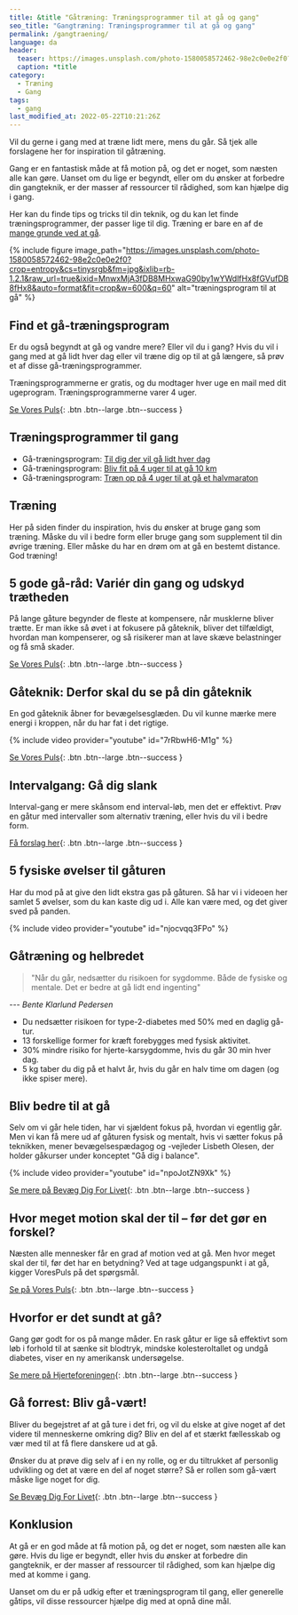 ```yaml
---
title: &title "Gåtræning: Træningsprogrammer til at gå og gang"
seo_title: "Gangtræning: Træningsprogrammer til at gå og gang"
permalink: /gangtraening/
language: da
header:
  teaser: https://images.unsplash.com/photo-1580058572462-98e2c0e0e2f0?crop=entropy&cs=tinysrgb&fm=jpg&ixlib=rb-1.2.1&raw_url=true&ixid=MnwxMjA3fDB8MHxwaG90by1wYWdlfHx8fGVufDB8fHx8&auto=format&fit=crop&h=300&w=400&q=10
  caption: *title
category:
  - Træning
  - Gang
tags:
  - gang
last_modified_at: 2022-05-22T10:21:26Z
---
```


Vil du gerne i gang med at træne lidt mere, mens du går. Så tjek alle forslagene her for inspiration til gåtræning.

Gang er en fantastisk måde at få motion på, og det er noget, som næsten alle kan gøre. Uanset om du lige er begyndt, eller om du ønsker at forbedre din gangteknik, er der masser af ressourcer til rådighed, som kan hjælpe dig i gang.

Her kan du finde tips og tricks til din teknik, og du kan let finde træningsprogrammer, der passer lige til dig. Træning er bare en af de [mange grunde ved at gå](/gang-fordele-ved-at-gaa/).

{% include figure image_path="https://images.unsplash.com/photo-1580058572462-98e2c0e0e2f0?crop=entropy&cs=tinysrgb&fm=jpg&ixlib=rb-1.2.1&raw_url=true&ixid=MnwxMjA3fDB8MHxwaG90by1wYWdlfHx8fGVufDB8fHx8&auto=format&fit=crop&w=600&q=60" alt="træningsprogram til at gå" %}

## Find et gå-træningsprogram

Er du også begyndt at gå og vandre mere? Eller vil du i gang? Hvis du vil i gang med at gå lidt hver dag eller vil træne dig op til at gå længere, så prøv et af disse gå-træningsprogrammer.

Træningsprogrammerne er gratis, og du modtager hver uge en mail med dit ugeprogram. Træningsprogrammerne varer 4 uger.

[Se Vores Puls](https://vorespuls.dk/gang/artikler/find-et-gaa-traeningsprogram-der-passer-dig){: .btn .btn--large .btn--success }

## Træningsprogrammer til gang

- Gå-træningsprogram: [Til dig der vil gå lidt hver dag](https://vorespuls.dk/gang/artikler/gaa-traeningsprogram-til-dig-der-vil-gaa-lidt-hver-dag)
- Gå-træningsprogram: [Bliv fit på 4 uger til at gå 10 km](https://vorespuls.dk/gang/artikler/gaa-traeningsprogram-bliv-fit-paa-4-uger-til-at-gaa-10-km)
- Gå-træningsprogram: [Træn op på 4 uger til at gå et halvmaraton](https://vorespuls.dk/gang/artikler/gaa-traeningsprogram-traen-op-paa-4-uger-til-at-gaa-et-halvmaraton)

## Træning

Her på siden finder du inspiration, hvis du ønsker at bruge gang som træning. Måske du vil i bedre form eller bruge gang som supplement til din øvrige træning. Eller måske du har en drøm om at gå en bestemt distance. God træning!

## 5 gode gå-råd: Variér din gang og udskyd trætheden

På lange gåture begynder de fleste at kompensere, når musklerne bliver trætte. Er man ikke så øvet i at fokusere på gåteknik, bliver det tilfældigt, hvordan man kompenserer, og så risikerer man at lave skæve belastninger og få små skader.

[Se Vores Puls](https://vorespuls.dk/gang/artikler/5-gode-gaa-raad-vari%C3%A9r-din-gang-og-udskyd-traetheden){: .btn .btn--large .btn--success }

## Gåteknik: Derfor skal du se på din gåteknik

En god gåteknik åbner for bevægelsesglæden. Du vil kunne mærke mere energi i kroppen, når du har fat i det rigtige.

{% include video provider="youtube" id="7rRbwH6-M1g" %}

[Se Vores Puls](https://vorespuls.dk/gang/artikler/gaar-du-godt-derfor-skal-du-se-paa-din-gaateknik){: .btn .btn--large .btn--success }

## Intervalgang: Gå dig slank

Interval-gang er mere skånsom end interval-løb, men det er effektivt. Prøv en gåtur med intervaller som alternativ træning, eller hvis du vil i bedre form.

[Få forslag her](https://vorespuls.dk/gang/artikler/intervalgang-gaa-dig-slank){: .btn .btn--large .btn--success }

## 5 fysiske øvelser til gåturen

Har du mod på at give den lidt ekstra gas på gåturen. Så har vi i videoen her samlet 5 øvelser, som du kan kaste dig ud i. Alle kan være med, og det giver sved på panden.

 {% include video provider="youtube" id="njocvqq3FPo" %}

## Gåtræning og helbredet

> "Når du går, nedsætter du risikoen for sygdomme. Både de fysiske og mentale. Det er bedre at gå lidt end ingenting"

--- <cite>Bente Klarlund Pedersen</cite>

- Du nedsætter risikoen for type-2-diabetes med 50% med en daglig gå-tur.
- 13 forskellige former for kræft forebygges med fysisk aktivitet.
- 30% mindre risiko for hjerte-karsygdomme, hvis du går 30 min hver dag.
- 5 kg taber du dig på et halvt år, hvis du går en halv time om dagen (og ikke spiser mere).

## Bliv bedre til at gå

Selv om vi går hele tiden, har vi sjældent fokus på, hvordan vi egentlig går. Men vi kan få mere ud af gåturen fysisk og mentalt, hvis vi sætter fokus på teknikken, mener bevægelsespædagog og -vejleder Lisbeth Olesen, der holder gåkurser under konceptet "Gå dig i balance".

{% include video provider="youtube" id="npoJotZN9Xk" %}

[Se mere på Bevæg Dig For Livet](https://www.bevaegdigforlivet.dk/alt-taeller/bliv-bedre-til-at-gaa){: .btn .btn--large .btn--success }

## Hvor meget motion skal der til – før det gør en forskel?

Næsten alle mennesker får en grad af motion ved at gå. Men hvor meget skal der til, før det har en betydning? Ved at tage udgangspunkt i at gå, kigger VoresPuls på det spørgsmål.

[Se på Vores Puls](https://vorespuls.dk/kost-sundhed/artikler/hvor-meget-motion-skal-der-til-foer-det-goer-en-forskel){: .btn .btn--large .btn--success }

## Hvorfor er det sundt at gå?

Gang gør godt for os på mange måder. En rask gåtur er lige så effektivt som løb i forhold til at sænke sit blodtryk, mindske kolesteroltallet og undgå diabetes, viser en ny amerikansk undersøgelse.

[Se mere på Hjerteforeningen](https://hjerteforeningen.dk/2013/04/gaature-lige-saa-sundt-som-loeb/){: .btn .btn--large .btn--success }

## Gå forrest: Bliv gå-vært!

Bliver du begejstret af at gå ture i det fri, og vil du elske at give noget af det videre til menneskerne omkring dig? Bliv en del af et stærkt fællesskab og vær med til at få flere danskere ud at gå.

Ønsker du at prøve dig selv af i en ny rolle, og er du tiltrukket af personlig udvikling og det at være en del af noget større? Så er rollen som gå-vært måske lige noget for dig.

[Se Bevæg Dig For Livet](https://www.bevaegdigforlivet.dk/gang/til-dig-der-gaar/gaa-vaerter/hvad-er-en-gaa-vaert){: .btn .btn--large .btn--success }

## Konklusion

At gå er en god måde at få motion på, og det er noget, som næsten alle kan gøre. Hvis du lige er begyndt, eller hvis du ønsker at forbedre din gangteknik, er der masser af ressourcer til rådighed, som kan hjælpe dig med at komme i gang.

Uanset om du er på udkig efter et træningsprogram til gang, eller generelle gåtips, vil disse ressourcer hjælpe dig med at opnå dine mål.
